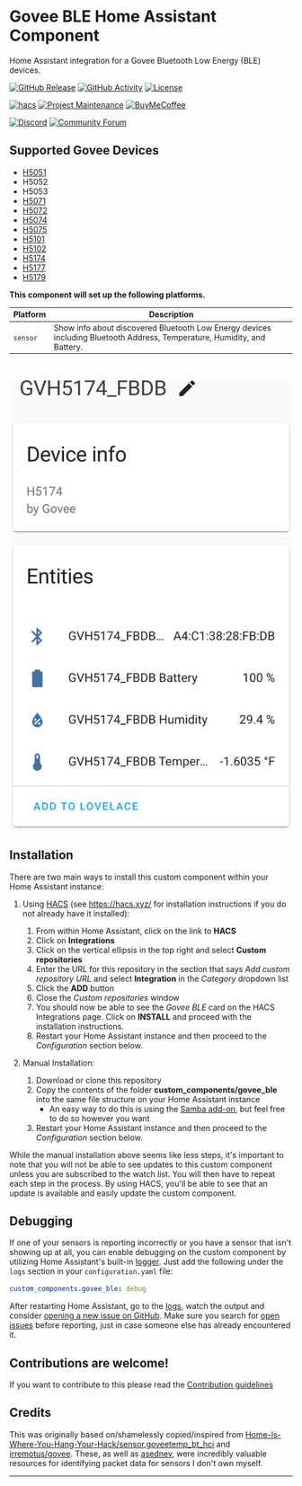 # Govee BLE Home Assistant Component

Home Assistant integration for a Govee Bluetooth Low Energy (BLE) devices.

[![GitHub Release][releases-shield]][releases]
[![GitHub Activity][commits-shield]][commits]
[![License][license-shield]][license]

[![hacs][hacsbadge]][hacs]
[![Project Maintenance][maintenance-shield]][user_profile]
[![BuyMeCoffee][buymecoffeebadge]][buymecoffee]

[![Discord][discord-shield]][discord]
[![Community Forum][forum-shield]][forum]

## Supported Govee Devices

- [H5051][h5051]
- H5052
- H5053
- [H5071][h5071]
- [H5072][h5072]
- [H5074][h5074]
- [H5075][h5075]
- [H5101][h5101]
- [H5102][h5102]
- [H5174][h5174]
- [H5177][h5177]
- [H5179][h5179]

**This component will set up the following platforms.**

| Platform | Description                                                                                                              |
| -------- | ------------------------------------------------------------------------------------------------------------------------ |
| `sensor` | Show info about discovered Bluetooth Low Energy devices including Bluetooth Address, Temperature, Humidity, and Battery. |

![example][exampleimg]

## Installation

There are two main ways to install this custom component within your Home Assistant instance:

1. Using [HACS] (see https://hacs.xyz/ for installation instructions if you do not already have it installed):

   1. From within Home Assistant, click on the link to **HACS**
   2. Click on **Integrations**
   3. Click on the vertical ellipsis in the top right and select **Custom repositories**
   4. Enter the URL for this repository in the section that says _Add custom repository URL_ and select **Integration** in the _Category_ dropdown list
   5. Click the **ADD** button
   6. Close the _Custom repositories_ window
   7. You should now be able to see the _Govee BLE_ card on the HACS Integrations page. Click on **INSTALL** and proceed with the installation instructions.
   8. Restart your Home Assistant instance and then proceed to the _Configuration_ section below.

2. Manual Installation:
   1. Download or clone this repository
   2. Copy the contents of the folder **custom_components/govee_ble** into the same file structure on your Home Assistant instance
      - An easy way to do this is using the [Samba add-on](https://www.home-assistant.io/getting-started/configuration/#editing-configuration-via-sambawindows-networking), but feel free to do so however you want
   3. Restart your Home Assistant instance and then proceed to the _Configuration_ section below.

While the manual installation above seems like less steps, it's important to note that you will not be able to see updates to this custom component unless you are subscribed to the watch list. You will then have to repeat each step in the process. By using HACS, you'll be able to see that an update is available and easily update the custom component.

## Debugging

If one of your sensors is reporting incorrectly or you have a sensor that isn't showing up at all, you can enable debugging on the custom component by utilizing Home Assistant's built-in [logger][hass_logger]. Just add the following under the `logs` section in your `configuration.yaml` file:

```yaml
custom_components.govee_ble: debug
```

After restarting Home Assistant, go to the [logs][my_hass_logs], watch the output and consider [opening a new issue on GitHub](../../issues/new). Make sure you search for [open issues](../../issues) before reporting, just in case someone else has already encountered it.

## Contributions are welcome!

If you want to contribute to this please read the [Contribution guidelines](CONTRIBUTING.md)

## Credits

This was originally based on/shamelessly copied/inspired from [Home-Is-Where-You-Hang-Your-Hack/sensor.goveetemp_bt_hci][goveetemp_bt_hci] and [irremotus/govee][govee]. These, as well as [asednev][govee-bt-client], were incredibly valuable resources for identifying packet data for sensors I don't own myself.

---

[govee_ble]: https://github.com/natekspencer/hacs-govee_ble
[buymecoffee]: https://www.buymeacoffee.com/natekspencer
[buymecoffeebadge]: https://img.shields.io/badge/buy%20me%20a%20coffee-donate-yellow.svg?style=for-the-badge
[commits-shield]: https://img.shields.io/github/commit-activity/y/natekspencer/hacs-govee_ble.svg?style=for-the-badge
[commits]: https://github.com/natekspencer/hacs-govee_ble/commits/main
[hacs]: https://hacs.xyz
[hacsbadge]: https://img.shields.io/badge/HACS-Custom-orange.svg?style=for-the-badge
[discord]: https://discord.gg/Qa5fW2R
[discord-shield]: https://img.shields.io/discord/330944238910963714.svg?style=for-the-badge
[exampleimg]: example.png
[forum-shield]: https://img.shields.io/badge/community-forum-brightgreen.svg?style=for-the-badge
[forum]: https://community.home-assistant.io/
[license]: https://github.com/natekspencer/hacs-govee_ble/blob/main/LICENSE
[license-shield]: https://img.shields.io/github/license/natekspencer/hacs-govee_ble.svg?style=for-the-badge
[maintenance-shield]: https://img.shields.io/badge/maintainer-%40natekspencer-blue.svg?style=for-the-badge
[releases-shield]: https://img.shields.io/github/release/natekspencer/hacs-govee_ble.svg?style=for-the-badge
[releases]: https://github.com/natekspencer/hacs-govee_ble/releases
[user_profile]: https://github.com/natekspencer
[hass]: https://www.home-assistant.io
[hass_logger]: https://www.home-assistant.io/integrations/logger/
[my_hass_logs]: https://my.home-assistant.io/redirect/logs/
[//]: #
[//]: # "Credits"
[//]: #
[goveetemp_bt_hci]: https://github.com/Home-Is-Where-You-Hang-Your-Hack/sensor.goveetemp_bt_hci
[govee]: https://github.com/irremotus/govee
[govee-bt-client]: https://github.com/asednev/govee-bt-client
[//]: #
[//]: # "Device links"
[//]: #
[h5051]: https://www.amazon.com/dp/B07FBCTQ3L
[h5071]: https://www.amazon.com/dp/B07TWMSNH5
[h5072]: https://www.amazon.com/dp/B07DWMJKP5
[h5074]: https://www.amazon.com/dp/B07R586J37
[h5075]: https://www.amazon.com/dp/B0872X4H4J
[h5101]: https://www.amazon.com/dp/B08CGM8DC7
[h5102]: https://www.amazon.com/dp/B087313N8F
[h5174]: https://www.amazon.com/dp/B08JLNXLVZ
[h5177]: https://www.amazon.com/dp/B08C9VYMHY
[h5179]: https://www.amazon.com/dp/B0872ZWV8X
